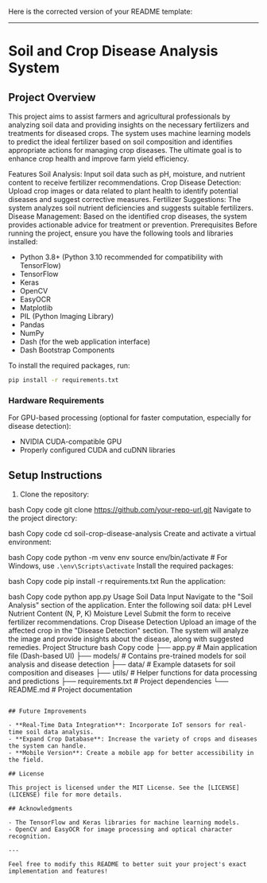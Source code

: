 Here is the corrected version of your README template:

---

# Soil and Crop Disease Analysis System

## Project Overview

This project aims to assist farmers and agricultural professionals by analyzing soil data and providing insights on the necessary fertilizers and treatments for diseased crops. The system uses machine learning models to predict the ideal fertilizer based on soil composition and identifies appropriate actions for managing crop diseases. The ultimate goal is to enhance crop health and improve farm yield efficiency.

Features
Soil Analysis: Input soil data such as pH, moisture, and nutrient content to receive fertilizer recommendations.
Crop Disease Detection: Upload crop images or data related to plant health to identify potential diseases and suggest corrective measures.
Fertilizer Suggestions: The system analyzes soil nutrient deficiencies and suggests suitable fertilizers.
Disease Management: Based on the identified crop diseases, the system provides actionable advice for treatment or prevention.
Prerequisites
Before running the project, ensure you have the following tools and libraries installed:

- Python 3.8+ (Python 3.10 recommended for compatibility with TensorFlow)
- TensorFlow
- Keras
- OpenCV
- EasyOCR
- Matplotlib
- PIL (Python Imaging Library)
- Pandas
- NumPy
- Dash (for the web application interface)
- Dash Bootstrap Components

To install the required packages, run:

```bash
pip install -r requirements.txt
```

### Hardware Requirements

For GPU-based processing (optional for faster computation, especially for disease detection):
- NVIDIA CUDA-compatible GPU
- Properly configured CUDA and cuDNN libraries

## Setup Instructions

1. Clone the repository:

bash
Copy code
git clone https://github.com/your-repo-url.git
Navigate to the project directory:

bash
Copy code
cd soil-crop-disease-analysis
Create and activate a virtual environment:

bash
Copy code
python -m venv env
source env/bin/activate  # For Windows, use `.\env\Scripts\activate`
Install the required packages:

bash
Copy code
pip install -r requirements.txt
Run the application:

bash
Copy code
python app.py
Usage
Soil Data Input
Navigate to the "Soil Analysis" section of the application.
Enter the following soil data:
pH Level
Nutrient Content (N, P, K)
Moisture Level
Submit the form to receive fertilizer recommendations.
Crop Disease Detection
Upload an image of the affected crop in the "Disease Detection" section.
The system will analyze the image and provide insights about the disease, along with suggested remedies.
Project Structure
bash
Copy code
├── app.py                 # Main application file (Dash-based UI)
├── models/                # Contains pre-trained models for soil analysis and disease detection
├── data/                  # Example datasets for soil composition and diseases
├── utils/                 # Helper functions for data processing and predictions
├── requirements.txt       # Project dependencies
└── README.md              # Project documentation
```

## Future Improvements

- **Real-Time Data Integration**: Incorporate IoT sensors for real-time soil data analysis.
- **Expand Crop Database**: Increase the variety of crops and diseases the system can handle.
- **Mobile Version**: Create a mobile app for better accessibility in the field.

## License

This project is licensed under the MIT License. See the [LICENSE](LICENSE) file for more details.

## Acknowledgments

- The TensorFlow and Keras libraries for machine learning models.
- OpenCV and EasyOCR for image processing and optical character recognition.

---

Feel free to modify this README to better suit your project's exact implementation and features!
